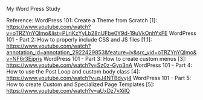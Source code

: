 My Word Press Study

Reference:
WordPress 101: Create a Theme from Scratch
[1]: https://www.youtube.com/watch?v=oTRZYnYQlmo&list=PLriKzYyLb28nUFbe0Y9d-19uVkOnhYxFE
WordPress 101 - Part 2: How to properly include CSS and JS files
[1.1]: https://www.youtube.com/watch?annotation_id=annotation_2922429853&feature=iv&src_vid=oTRZYnYQlmo&v=NF6r3Ejpris
WordPress 101 - Part 3: How to create custom menus
[3]: https://www.youtube.com/watch?v=Sz0z-Gyp3nA
WordPress 101 - Part 4: How to use the Post Loop and custom body class
[4]: https://www.youtube.com/watch?v=pJ4NTBdvyj4
WordPress 101 - Part 5: How to create Custom and Specialized Page Templates
[5]: https://www.youtube.com/watch?v=aUxDz7vXilQ
